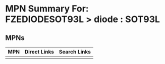 



# MPN Summary For: FZEDIODESOT93L > diode : SOT93L

## MPNs
  

|MPN|Direct Links|Search Links|
| :--- | :--- | :--- |
||||
